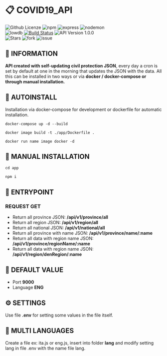 # :clipboard: COVID19_API

![Github Licenze](https://img.shields.io/github/license/CrashOverride97680/COVID19_API) ![npm](https://img.shields.io/npm/v/npm) ![express](https://img.shields.io/badge/express-%20v4.17-red) ![nodemon](https://img.shields.io/badge/nodemon-v2.0.2-lightgrey) <br/> ![lowdb](https://img.shields.io/badge/lowdb-v1.0.0-green) [![Build Status](https://travis-ci.org/CrashOverride97680/COVID19_API.svg?branch=master)](https://travis-ci.org/CrashOverride97680/COVID19_API) ![API Version 1.0.0](https://img.shields.io/badge/v.API-1.0.0-red) <br/> ![Stars](https://img.shields.io/github/stars/CrashOverride97680/COVID19_API) ![fork](https://img.shields.io/github/forks/CrashOverride97680/COVID19_API) ![issue](https://img.shields.io/github/issues/CrashOverride97680/COVID19_API)

## :page_with_curl: INFORMATION

**API created with self-updating civil protection JSON**, every day a cron is set by default at one in the morning that updates the JSON with the data.
All this can be installed in two ways or via **docker / docker-compose or through manual installation.**

## :whale2: AUTOINSTALL
Installation via docker-compose for development or dockerfile for automatic installation.

```script
docker-compose up -d --build
```

```script
docker image build -t ./app/Dockerfile .
```
```script
docker run name image docker -d
```

## :wrench: MANUAL INSTALLATION
```script
cd app
```
```script
npm i
```
## :traffic_light: ENTRYPOINT

### REQUEST GET

 - Return all province JSON:  **/api/v1/province/all**
 - Return all region JSON: **/api/v1/region/all**
 - Return all national JSON: **/api/v1/national/all**
 - Return all province with name JSON: **/api/v1/province/name/:name**
 - Return all data with region name JSON: **/api/v1/province/regionName/:name**
 - Return all data with region name JSON: **/api/v1/region/denRegion/:name**

## :hammer: DEFAULT VALUE

 - Port **9000**
 - Language **ENG**

## :gear: SETTINGS
Use file **.env** for setting some values ​​in the file itself.
## :crossed_flags: MULTI LANGUAGES
Create a file ex: ita.js or eng.js, insert into folder **lang** and modify setting lang in file .env with the name file lang.
